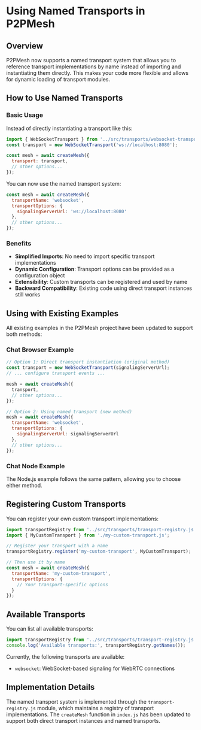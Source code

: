 # Using Named Transports in P2PMesh

## Overview

P2PMesh now supports a named transport system that allows you to reference transport implementations by name instead of importing and instantiating them directly. This makes your code more flexible and allows for dynamic loading of transport modules.

## How to Use Named Transports

### Basic Usage

Instead of directly instantiating a transport like this:

```javascript
import { WebSocketTransport } from '../src/transports/websocket-transport.js';
const transport = new WebSocketTransport('ws://localhost:8080');

const mesh = await createMesh({
  transport: transport,
  // other options...
});
```

You can now use the named transport system:

```javascript
const mesh = await createMesh({
  transportName: 'websocket',
  transportOptions: {
    signalingServerUrl: 'ws://localhost:8080'
  },
  // other options...
});
```

### Benefits

- **Simplified Imports**: No need to import specific transport implementations
- **Dynamic Configuration**: Transport options can be provided as a configuration object
- **Extensibility**: Custom transports can be registered and used by name
- **Backward Compatibility**: Existing code using direct transport instances still works

## Using with Existing Examples

All existing examples in the P2PMesh project have been updated to support both methods:

### Chat Browser Example

```javascript
// Option 1: Direct transport instantiation (original method)
const transport = new WebSocketTransport(signalingServerUrl);
// ... configure transport events ...

mesh = await createMesh({
  transport,
  // other options...
});

// Option 2: Using named transport (new method)
mesh = await createMesh({
  transportName: 'websocket',
  transportOptions: {
    signalingServerUrl: signalingServerUrl
  },
  // other options...
});
```

### Chat Node Example

The Node.js example follows the same pattern, allowing you to choose either method.

## Registering Custom Transports

You can register your own custom transport implementations:

```javascript
import transportRegistry from '../src/transports/transport-registry.js';
import { MyCustomTransport } from './my-custom-transport.js';

// Register your transport with a name
transportRegistry.register('my-custom-transport', MyCustomTransport);

// Then use it by name
const mesh = await createMesh({
  transportName: 'my-custom-transport',
  transportOptions: {
    // Your transport-specific options
  }
});
```

## Available Transports

You can list all available transports:

```javascript
import transportRegistry from '../src/transports/transport-registry.js';
console.log('Available transports:', transportRegistry.getNames());
```

Currently, the following transports are available:

- `websocket`: WebSocket-based signaling for WebRTC connections

## Implementation Details

The named transport system is implemented through the `transport-registry.js` module, which maintains a registry of transport implementations. The `createMesh` function in `index.js` has been updated to support both direct transport instances and named transports.